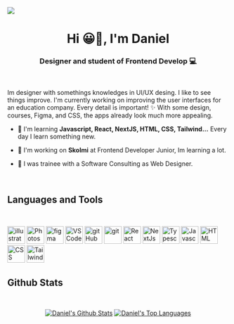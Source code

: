 <a href="#"><img width="auto" height="auto" src="https://mir-s3-cdn-cf.behance.net/project_modules/1400/1b4dff200932415.666ad11ba2f60.gif"/></a>

<h1 align="center">Hi 😀🌱, I'm Daniel</h1>
<h3 align="center">Designer and student of Frontend Develop 💻</h3>
<br>

Im designer with somethings knowledges in UI/UX desing. I like to see things improve. I'm currently working on improving the user interfaces for an education company. Every detail is important! ✨ With some design, courses, Figma, and CSS, the apps already look much more appealing.

- 🌱 I'm learning **Javascript, React, NextJS, HTML, CSS, Tailwind...** Every day I learn something new.
  
- 🎨 I'm working on **Skolmi** at Frontend Developer Junior, Im learning a lot.

- 📖 I was trainee with a Software Consulting as Web Designer.
<br>

## Languages and Tools
<br/>
<p align="left"> 
<img src="https://www.vectorlogo.zone/logos/adobe_illustrator/adobe_illustrator-icon.svg" alt="illustrator" width="40" height="40"/>
<img src="https://upload.vectorlogo.zone/logos/adobe_illustrator/images/57bdc1fd-fa3d-4a30-98b9-baaac55e3e15.svg" alt="Photoshop" width="40" height="40"/> 
<img src="https://www.vectorlogo.zone/logos/figma/figma-icon.svg" alt="figma" width="40" height="40"/>
<img src="https://upload.vectorlogo.zone/logos/visualstudio_code/images/a4381320-f83c-4a29-9db3-b241c1d096b1.svg" alt="VSCode" width="40" height="40"/>
<img src="https://upload.vectorlogo.zone/logos/github/images/c53f393e-9094-4b00-9f76-e489cabbf2a9.svg" alt="gitHub" width="40" height="40"/>
<img src="https://www.vectorlogo.zone/logos/git-scm/git-scm-icon.svg" alt="git" width="40" height="40"/> 
<img src="https://www.vectorlogo.zone/logos/reactjs/reactjs-icon.svg" alt="React" width="40" height="40"/>
<img src="https://www.vectorlogo.zone/logos/nextjs/nextjs-icon.svg" alt="NextJs" width="40" height="40"/>
<img src="https://www.vectorlogo.zone/logos/typescriptlang/typescriptlang-icon.svg" alt="Typescript" width="40" height="40"/>
<img src="https://upload.vectorlogo.zone/logos/javascript/images/239ec8a4-163e-4792-83b6-3f6d96911757.svg" alt="Javascript" width="40" height="40"/>
<img src="https://www.vectorlogo.zone/logos/w3_html5/w3_html5-icon.svg" alt="HTML" width="40" height="40"/>
<img src="https://www.vectorlogo.zone/logos/w3_css/w3_css-icon.svg" alt="CSS" width="40" height="40"/>
<img src="https://www.vectorlogo.zone/logos/tailwindcss/tailwindcss-icon.svg" alt="Tailwind" width="40" height="40"/>
</p>


## Github Stats

  <br/>
  <p align="center">
    <a href="#"><img alt="Daniel's Github Stats" src="https://github-readme-stats.vercel.app/api?username=Sakhurama&show_icons=true&count_private=true&theme=dark&hide_border=true&bg_color=0D1117" /></a>
  <a href="#"><img alt="Daniel's Top Languages" src="https://github-readme-stats.vercel.app/api/top-langs/?username=Sakhurama&langs_count=8&count_private=true&layout=compact&theme=dark&hide_border=true&bg_color=0D1117" /></a>
  <br/>
  </p>
